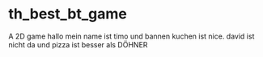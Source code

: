 # th_best_bt_game
A 2D game
hallo mein name ist timo und bannen kuchen ist nice.
david ist nicht da und pizza ist besser als DÖHNER
